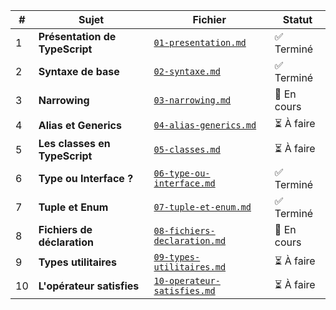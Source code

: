 | #  | Sujet                             | Fichier                                                      | Statut        |
| -  | --------------------------------- | ------------------------------------------------------------ | ------------- |
| 1  | **Présentation de TypeScript**    | [`01-presentation.md`](./01-presentation.md)                 | ✅ Terminé    |
| 2  | **Syntaxe de base**               | [`02-syntaxe.md`](./02-syntaxe.md)                           | ✅ Terminé    |
| 3  | **Narrowing**                     | [`03-narrowing.md`](./03-narrowing.md)                       | 🔄 En cours   |
| 4  | **Alias et Generics**             | [`04-alias-generics.md`](./04-alias-generics.md)             | ⏳ À faire     |
| 5  | **Les classes en TypeScript**     | [`05-classes.md`](./05-classes.md)                           | ⏳ À faire     |
| 6  | **Type ou Interface ?**           | [`06-type-ou-interface.md`](./06-type-ou-interface.md)       | ✅ Terminé    |
| 7  | **Tuple et Enum**                 | [`07-tuple-et-enum.md`](./07-tuple-et-enum.md)               | ✅ Terminé    |
| 8  | **Fichiers de déclaration**       | [`08-fichiers-declaration.md`](./08-fichiers-declaration.md) | 🔄 En cours   |
| 9  | **Types utilitaires**             | [`09-types-utilitaires.md`](./09-types-utilitaires.md)       | ⏳ À faire     |
| 10 | **L'opérateur satisfies**         | [`10-operateur-satisfies.md`](./10-operateur-satisfies.md)   | ⏳ À faire     |
